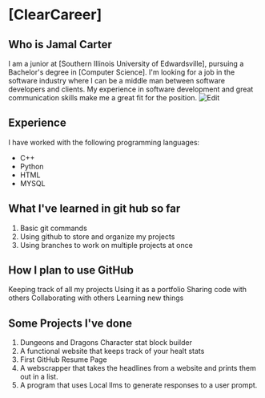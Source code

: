 # [ClearCareer]

## Who is Jamal Carter
I am a junior at [Southern Illinois University of Edwardsville], pursuing a Bachelor's degree in [Computer Science]. I'm looking for a job in the software industry where I can be a middle man between software developers and clients. My experience in software development and great communication skills make me a great fit for the position. ![Edit](C:\githubpages1\images\updatedc100photo.png)

## Experience
I have worked with the following programming languages:
- C++
- Python
- HTML
- MYSQL

## What I've learned in git hub so far
1. Basic git commands
2. Using github to store and organize my projects
3. Using branches to work on multiple projects at once

## How I plan to use GitHub
Keeping track of all my projects
Using it as a portfolio
Sharing code with others
Collaborating with others
Learning new things

## Some Projects I've done 
1. Dungeons and Dragons Character stat block builder
2. A functional website that keeps track of your healt stats
3. First GitHub Resume Page
4. A webscrapper that takes the headlines from a website and prints them out in a list.
5. A program that uses Local llms to generate responses to a user prompt.



	

 

